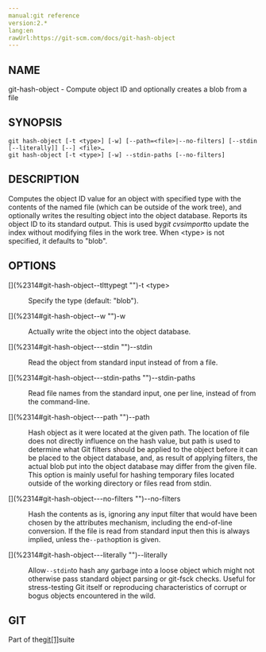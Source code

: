 ```yaml
---
manual:git reference
version:2.*
lang:en
rawUrl:https://git-scm.com/docs/git-hash-object
---
```



## [](%2314#_name "")NAME<a name="_name"></a>


git-hash-object - Compute object ID and optionally creates a blob from a file





## [](%2314#_synopsis "")SYNOPSIS<a name="_synopsis"></a>

```
git hash-object [-t <type>] [-w] [--path=<file>|--no-filters] [--stdin [--literally]] [--] <file>…​
git hash-object [-t <type>] [-w] --stdin-paths [--no-filters]
```




## [](%2314#_description "")DESCRIPTION<a name="_description"></a>


Computes the object ID value for an object with specified type with the contents of the named file (which can be outside of the work tree), and optionally writes the resulting object into the object database. Reports its object ID to its standard output. This is used by<em>git cvsimport</em>to update the index without modifying files in the work tree. When &lt;type&gt; is not specified, it defaults to &quot;blob&quot;.





## [](%2314#_options "")OPTIONS<a name="_options"></a>
<dl><dt id='git-hash-object--tlttypegt'>[](%2314#git-hash-object--tlttypegt "")-t &lt;type&gt;</dt><dd>

Specify the type (default: &quot;blob&quot;).

</dd><dt id='git-hash-object--w'>[](%2314#git-hash-object--w "")-w</dt><dd>

Actually write the object into the object database.

</dd><dt id='git-hash-object---stdin'>[](%2314#git-hash-object---stdin "")--stdin</dt><dd>

Read the object from standard input instead of from a file.

</dd><dt id='git-hash-object---stdin-paths'>[](%2314#git-hash-object---stdin-paths "")--stdin-paths</dt><dd>

Read file names from the standard input, one per line, instead of from the command-line.

</dd><dt id='git-hash-object---path'>[](%2314#git-hash-object---path "")--path</dt><dd>

Hash object as it were located at the given path. The location of file does not directly influence on the hash value, but path is used to determine what Git filters should be applied to the object before it can be placed to the object database, and, as result of applying filters, the actual blob put into the object database may differ from the given file. This option is mainly useful for hashing temporary files located outside of the working directory or files read from stdin.

</dd><dt id='git-hash-object---no-filters'>[](%2314#git-hash-object---no-filters "")--no-filters</dt><dd>

Hash the contents as is, ignoring any input filter that would have been chosen by the attributes mechanism, including the end-of-line conversion. If the file is read from standard input then this is always implied, unless the`--path`option is given.

</dd><dt id='git-hash-object---literally'>[](%2314#git-hash-object---literally "")--literally</dt><dd>

Allow`--stdin`to hash any garbage into a loose object which might not otherwise pass standard object parsing or git-fsck checks. Useful for stress-testing Git itself or reproducing characteristics of corrupt or bogus objects encountered in the wild.

</dd></dl>



## [](%2314#_git "")GIT<a name="_git"></a>


Part of the[git[1]](%2248  "")suite





